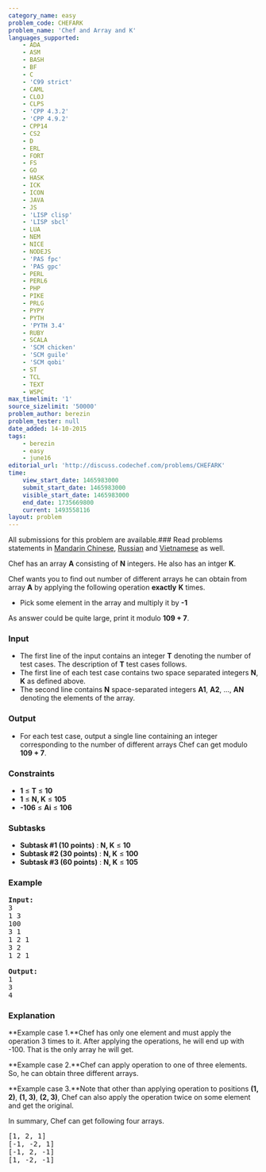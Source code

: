 ```yaml
---
category_name: easy
problem_code: CHEFARK
problem_name: 'Chef and Array and K'
languages_supported:
    - ADA
    - ASM
    - BASH
    - BF
    - C
    - 'C99 strict'
    - CAML
    - CLOJ
    - CLPS
    - 'CPP 4.3.2'
    - 'CPP 4.9.2'
    - CPP14
    - CS2
    - D
    - ERL
    - FORT
    - FS
    - GO
    - HASK
    - ICK
    - ICON
    - JAVA
    - JS
    - 'LISP clisp'
    - 'LISP sbcl'
    - LUA
    - NEM
    - NICE
    - NODEJS
    - 'PAS fpc'
    - 'PAS gpc'
    - PERL
    - PERL6
    - PHP
    - PIKE
    - PRLG
    - PYPY
    - PYTH
    - 'PYTH 3.4'
    - RUBY
    - SCALA
    - 'SCM chicken'
    - 'SCM guile'
    - 'SCM qobi'
    - ST
    - TCL
    - TEXT
    - WSPC
max_timelimit: '1'
source_sizelimit: '50000'
problem_author: berezin
problem_tester: null
date_added: 14-10-2015
tags:
    - berezin
    - easy
    - june16
editorial_url: 'http://discuss.codechef.com/problems/CHEFARK'
time:
    view_start_date: 1465983000
    submit_start_date: 1465983000
    visible_start_date: 1465983000
    end_date: 1735669800
    current: 1493558116
layout: problem
---
```

All submissions for this problem are available.###  Read problems statements in [Mandarin Chinese](http://www.codechef.com/download/translated/JUNE16/mandarin/CHEFARK.pdf), [Russian](http://www.codechef.com/download/translated/JUNE16/russian/CHEFARK.pdf) and [Vietnamese](http://www.codechef.com/download/translated/JUNE16/vietnamese/CHEFARK.pdf) as well.

Chef has an array **A** consisting of **N** integers. He also has an intger **K**.

Chef wants you to find out number of different arrays he can obtain from array **A** by applying the following operation **exactly** **K** times.

- Pick some element in the array and multiply it by **-1**

As answer could be quite large, print it modulo **109 + 7**.

### Input

- The first line of the input contains an integer **T** denoting the number of test cases. The description of **T** test cases follows.
- The first line of each test case contains two space separated integers **N**, **K** as defined above.
- The second line contains **N** space-separated integers **A1**, **A2**, ..., **AN** denoting the elements of the array.

### Output

- For each test case, output a single line containing an integer corresponding to the number of different arrays Chef can get modulo **109 + 7**.

### Constraints

- **1** ≤ **T** ≤ **10**
- **1** ≤ **N, K** ≤ **105**
- **-106** ≤ **Ai** ≤ **106**

### Subtasks

- **Subtask #1 (10 points)** : **N, K** ≤ **10**
- **Subtask #2 (30 points)** : **N, K** ≤ **100**
- **Subtask #3 (60 points)** : **N, K** ≤ **105**

### Example

<pre><b>Input:</b>
3
1 3
100
3 1
1 2 1
3 2
1 2 1

<b>Output:</b>
1
3
4
</pre>
### Explanation

**Example case 1.**Chef has only one element and must apply the operation 3 times to it. After applying the operations, he will end up with -100. That is the only array he will get.

**Example case 2.**Chef can apply operation to one of three elements. So, he can obtain three different arrays.

**Example case 3.**Note that other than applying operation to positions **(1, 2)**, **(1, 3)**, **(2, 3)**, Chef can also apply the operation twice on some element and get the original.

In summary, Chef can get following four arrays.

<pre>
[1, 2, 1]
[-1, -2, 1]
[-1, 2, -1]
[1, -2, -1]
</pre>